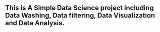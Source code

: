 ## This is A Simple Data Science project including Data Washing, Data filtering, Data Visualization and Data Analysis.
